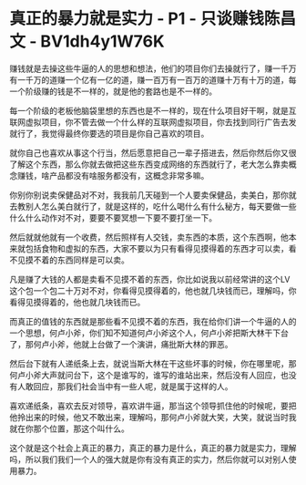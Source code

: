 # 真正的暴力就是实力 - P1 - 只谈赚钱陈昌文 - BV1dh4y1W76K

赚钱就是去操这些牛逼的人的思想和想法，他们的项目你们去操就行了，赚一千万有一千万的道赚一个亿有一亿的道，赚一百万有一百万的道赚十万有十万的道，每一个阶级赚的钱是不一样的，就是他的套路也是不一样的。

每一个阶级的老板他脑袋里想的东西也是不一样的，现在什么项目好干啊，就是互联网虚拟项目，你不管去做一个什么样的互联网虚拟项目，你去找到同行广告去发就行了，我觉得最终你要选的项目是你自己喜欢的项目。

就你自己也喜欢从事这个行当，然后愿意把自己一辈子搭进去，然后你然后你又很了解这个东西，那么你就去做把这些东西变成网络的东西就行了，老大怎么靠卖概念赚钱，啥产品都没有啥服务都没有，这概念非常多嘛。

你别你别说卖保健品对不对，我我前几天碰到一个人要卖保健品，卖美白，那你就去教别人怎么美白就行了，就是这样的，吃什么喝什么有什么秘方，每天要做一些什么什么动作对不对，要要不要冥想一下要不要打坐一下。

然后就就他就有一个收费，然后照样有人交钱，卖东西的本质，这个东西啊，他本来就包括食物和虚拟的东西，大家不要以为只有看得见摸得着的东西才可以卖，看不见摸不着的东西同样是可以卖。

凡是赚了大钱的人都是卖看不见摸不着的东西，你比如说我以前经常讲的这个LV这个包一个包二十万对不对，你看得见摸得着的，他也就几块钱而已，理解吗，你看得见摸得着的，他也就几块钱而已。

而真正的值钱的东西就是那些看不见摸不着的东西，我在给你们讲一个牛逼的人的一个思想，何卢小斧，你们知不知道何卢小斧这个人，何卢小斧把斯大林干下台了，那何卢小斧，他就上台做了一个演讲，痛批斯大林的罪恶。

然后台下就有人递纸条上去，就说当斯大林在干这些坏事的时候，你在哪里呢，那何卢小斧大声就问台下，这个是谁写的，谁写的谁站出来，然后没有人回应，也没有人敢回应，那我们社会当中有一些人呢，就是属于这样的人。

喜欢递纸条，喜欢去反对领导，喜欢讲牛逼，那当这个领导抓住他的时候呢，要把他拎出来的时候，他又不敢出来，理解吗，那何卢小斧就大笑，大笑，就说当时我就在你那个位置，那这个叫什么。

这个就是这个社会上真正的暴力，真正的暴力是什么，真正的暴力就是实力，理解吗，所以我们我们一个人的强大就是你有没有真正的实力，然后你就可以对别人使用暴力。


